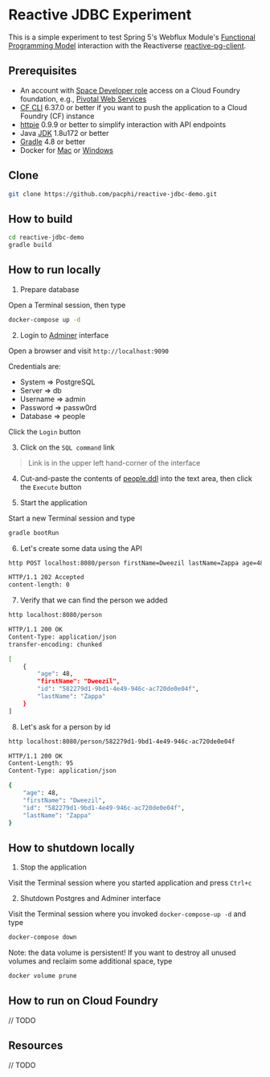 # Reactive JDBC Experiment  

This is a simple experiment to test Spring 5's Webflux Module's [Functional Programming Model](https://docs.spring.io/spring/docs/5.0.0.BUILD-SNAPSHOT/spring-framework-reference/html/web-reactive.html#_functional_programming_model) interaction with the Reactiverse [reactive-pg-client](https://reactiverse.io/reactive-pg-client/guide/java/index.html).  

## Prerequisites

* An account with [Space Developer role](https://docs.cloudfoundry.org/concepts/roles.html#roles) access on a Cloud Foundry foundation, e.g., [Pivotal Web Services](https://run.pivotal.io)
* [CF CLI](https://github.com/cloudfoundry/cli#downloads) 6.37.0 or better if you want to push the application to a Cloud Foundry (CF) instance
* [httpie](https://httpie.org/#installation) 0.9.9 or better to simplify interaction with API endpoints
* Java [JDK](http://www.oracle.com/technetwork/java/javase/downloads/jdk8-downloads-2133151.html) 1.8u172 or better
* [Gradle](https://gradle.org/releases/) 4.8 or better
* Docker for [Mac](https://store.docker.com/editions/community/docker-ce-desktop-mac) or [Windows](https://store.docker.com/editions/community/docker-ce-desktop-windows)


## Clone

```bash
git clone https://github.com/pacphi/reactive-jdbc-demo.git
```

## How to build

```bash
cd reactive-jdbc-demo
gradle build
```

## How to run locally 

1. Prepare database

Open a Terminal session, then type

```bash
docker-compose up -d
```

2. Login to [Adminer](https://www.adminer.org) interface 

Open a browser and visit `http://localhost:9090`

Credentials are:

* System => PostgreSQL
* Server => db
* Username => admin
* Password => passw0rd
* Database => people

Click the `Login` button

3. Click on the `SQL command` link 

> Link is in the upper left hand-corner of the interface

4. Cut-and-paste the contents of [people.ddl](people.ddl) into the text area, then click the `Execute` button

5. Start the application

Start a new Terminal session and type

```bash
gradle bootRun
```

6. Let's create some data using the API

```bash
http POST localhost:8080/person firstName=Dweezil lastName=Zappa age=48

HTTP/1.1 202 Accepted
content-length: 0
```

7. Verify that we can find the person we added

```bash
http localhost:8080/person

HTTP/1.1 200 OK
Content-Type: application/json
transfer-encoding: chunked

[
    {
        "age": 48,
        "firstName": "Dweezil",
        "id": "582279d1-9bd1-4e49-946c-ac720de0e04f",
        "lastName": "Zappa"
    }
]
```

8. Let's ask for a person by id

```bash
http localhost:8080/person/582279d1-9bd1-4e49-946c-ac720de0e04f

HTTP/1.1 200 OK
Content-Length: 95
Content-Type: application/json

{
    "age": 48,
    "firstName": "Dweezil",
    "id": "582279d1-9bd1-4e49-946c-ac720de0e04f",
    "lastName": "Zappa"
}
```

## How to shutdown locally

1. Stop the application

Visit the Terminal session where you started application and press `Ctrl+c`

2. Shutdown Postgres and Adminer interface

Visit the Terminal session where you invoked `docker-compose-up -d` and type

```bash
docker-compose down
```

Note: the data volume is persistent!  If you want to destroy all unused volumes and reclaim some additional space, type

```bash
docker volume prune
```

## How to run on Cloud Foundry

// TODO

## Resources

// TODO
